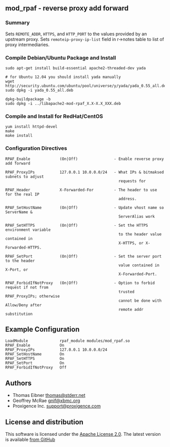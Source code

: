 ## mod_rpaf - reverse proxy add forward

### Summary

Sets `REMOTE_ADDR`, `HTTPS`, and `HTTP_PORT` to the values provided by an upstream proxy.
Sets `remoteip-proxy-ip-list` field in r->notes table to list of proxy intermediaries.

### Compile Debian/Ubuntu Package and Install

    sudo apt-get install build-essential apache2-threaded-dev yada
    
    # for Ubuntu 12.04 you should install yada manually
    wget http://security.ubuntu.com/ubuntu/pool/universe/y/yada/yada_0.55_all.deb
    sudo dpkg -i yada_0.55_all.deb 
    
    dpkg-buildpackage -b
    sudo dpkg -i ../libapache2-mod-rpaf_X.X-X.X_XXX.deb

### Compile and Install for RedHat/CentOS

    yum install httpd-devel
    make
    make install

### Configuration Directives

    RPAF_Enable             (On|Off)                - Enable reverse proxy add forward

    RPAF_ProxyIPs           127.0.0.1 10.0.0.0/24   - What IPs & bitmaksed subnets to adjust
                                                      requests for

    RPAF_Header             X-Forwarded-For         - The header to use for the real IP 
                                                      address.

    RPAF_SetHostName        (On|Off)                - Update vhost name so ServerName &
                                                      ServerAlias work

    RPAF_SetHTTPS           (On|Off)                - Set the HTTPS environment variable
                                                      to the header value contained in
                                                      X-HTTPS, or X-Forwarded-HTTPS.

    RPAF_SetPort            (On|Off)                - Set the server port to the header
                                                      value contained in X-Port, or
                                                      X-Forwarded-Port.

    RPAF_ForbidIfNotProxy   (On|Off)                - Option to forbid request if not from
                                                      trusted RPAF_ProxyIPs; otherwise
                                                      cannot be done with Allow/Deny after
                                                      remote addr substitution
                                                      

## Example Configuration

    LoadModule              rpaf_module modules/mod_rpaf.so
    RPAF_Enable             On
    RPAF_ProxyIPs           127.0.0.1 10.0.0.0/24
    RPAF_SetHostName        On
    RPAF_SetHTTPS           On
    RPAF_SetPort            On
    RPAF_ForbidIfNotProxy   Off

## Authors

* Thomas Eibner <thomas@stderr.net>
* Geoffrey McRae <gnif@xbmc.org>
* Proxigence Inc. <support@proxigence.com>

## License and distribution

This software is licensed under the [Apache License 2.0](http://www.apache.org/licenses/LICENSE-2.0). The
latest version is available [from GitHub](http://github.com/gnif/mod_rpaf)
